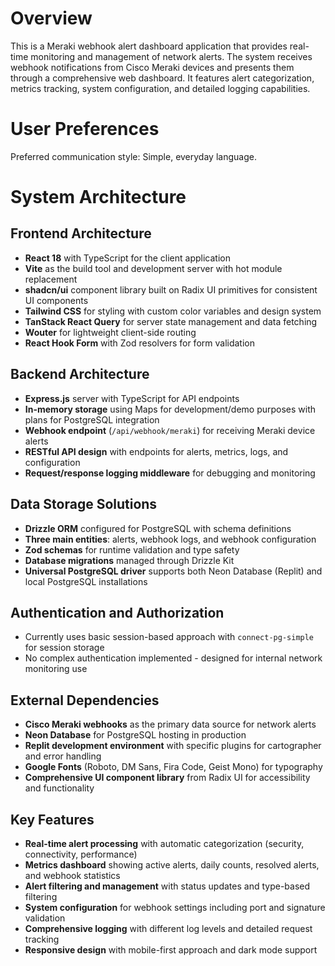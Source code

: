 # Overview

This is a Meraki webhook alert dashboard application that provides real-time monitoring and management of network alerts. The system receives webhook notifications from Cisco Meraki devices and presents them through a comprehensive web dashboard. It features alert categorization, metrics tracking, system configuration, and detailed logging capabilities.

# User Preferences

Preferred communication style: Simple, everyday language.

# System Architecture

## Frontend Architecture
- **React 18** with TypeScript for the client application
- **Vite** as the build tool and development server with hot module replacement
- **shadcn/ui** component library built on Radix UI primitives for consistent UI components
- **Tailwind CSS** for styling with custom color variables and design system
- **TanStack React Query** for server state management and data fetching
- **Wouter** for lightweight client-side routing
- **React Hook Form** with Zod resolvers for form validation

## Backend Architecture
- **Express.js** server with TypeScript for API endpoints
- **In-memory storage** using Maps for development/demo purposes with plans for PostgreSQL integration
- **Webhook endpoint** (`/api/webhook/meraki`) for receiving Meraki device alerts
- **RESTful API design** with endpoints for alerts, metrics, logs, and configuration
- **Request/response logging middleware** for debugging and monitoring

## Data Storage Solutions
- **Drizzle ORM** configured for PostgreSQL with schema definitions
- **Three main entities**: alerts, webhook logs, and webhook configuration
- **Zod schemas** for runtime validation and type safety
- **Database migrations** managed through Drizzle Kit
- **Universal PostgreSQL driver** supports both Neon Database (Replit) and local PostgreSQL installations

## Authentication and Authorization
- Currently uses basic session-based approach with `connect-pg-simple` for session storage
- No complex authentication implemented - designed for internal network monitoring use

## External Dependencies
- **Cisco Meraki webhooks** as the primary data source for network alerts
- **Neon Database** for PostgreSQL hosting in production
- **Replit development environment** with specific plugins for cartographer and error handling
- **Google Fonts** (Roboto, DM Sans, Fira Code, Geist Mono) for typography
- **Comprehensive UI component library** from Radix UI for accessibility and functionality

## Key Features
- **Real-time alert processing** with automatic categorization (security, connectivity, performance)
- **Metrics dashboard** showing active alerts, daily counts, resolved alerts, and webhook statistics
- **Alert filtering and management** with status updates and type-based filtering
- **System configuration** for webhook settings including port and signature validation
- **Comprehensive logging** with different log levels and detailed request tracking
- **Responsive design** with mobile-first approach and dark mode support